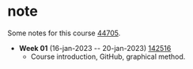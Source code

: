 # note
Some notes for this course [44705](https://edunex.itb.ac.id/courses/44705/preview).

+ **Week 01** (16-jan-2023 -- 20-jan-2023) [142516](https://edunex.itb.ac.id/courses/44705/preview/142516)
  - Course introduction, GitHub, graphical method.
